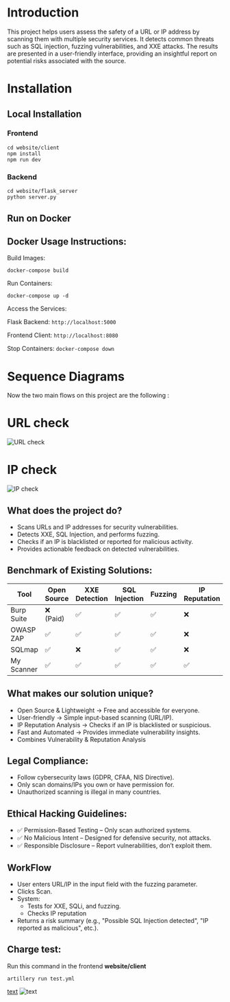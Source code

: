 # Introduction 
This project helps users assess the safety of a URL or IP address by scanning them with multiple security services. 
It detects common threats such as SQL injection, fuzzing vulnerabilities, and XXE attacks. The results are presented in a user-friendly interface, providing an insightful report on potential risks associated with the source.

# Installation

## Local Installation

### Frontend
```cd website/client```  
```npm install```  
```npm run dev```  

### Backend
```cd website/flask_server```  
```python server.py``` 

## Run on Docker

## Docker Usage Instructions:
Build Images:

```docker-compose build```  

Run Containers:

```docker-compose up -d```  

Access the Services:

Flask Backend: ```http://localhost:5000```

Frontend Client: ```http://localhost:8080```

Stop Containers: 
```docker-compose down```

# Sequence Diagrams 
Now the two main flows on this project are the following : 

# URL check
![URL check](https://github.com/JosephEboue/scanWebsite/blob/DevYH/sequenceDiagrams/Sequance%20diagram%201%20.drawio.png)


# IP check
![IP check](https://github.com/JosephEboue/scanWebsite/blob/DevYH/sequenceDiagrams/Sequance%20diagram%202.drawio.png)


## What does the project do?
- Scans URLs and IP addresses for security vulnerabilities.
- Detects XXE, SQL Injection, and performs fuzzing.
- Checks if an IP is blacklisted or reported for malicious activity.
- Provides actionable feedback on detected vulnerabilities.

## Benchmark of Existing Solutions:

| Tool         | Open Source   | XXE Detection | SQL Injection | Fuzzing | IP Reputation | Ease of Use |
|-------------|--------------|---------------|--------------|---------|--------------|------------|
| Burp Suite  | ❌ (Paid)     | ✅            | ✅           | ✅      | ❌           | Medium     |
| OWASP ZAP   | ✅            | ✅            | ✅           | ✅      | ❌           | Medium     |
| SQLmap      | ✅            | ❌            | ✅           | ✅      | ❌           | Hard       |
| My Scanner  | ✅            | ✅            | ✅           | ✅      | ✅           | Easy       |



## What makes our solution unique?
- Open Source & Lightweight → Free and accessible for everyone.
- User-friendly → Simple input-based scanning (URL/IP).
- IP Reputation Analysis → Checks if an IP is blacklisted or suspicious.
- Fast and Automated → Provides immediate vulnerability insights.
- Combines Vulnerability & Reputation Analysis


## Legal Compliance:
- Follow cybersecurity laws (GDPR, CFAA, NIS Directive).
- Only scan domains/IPs you own or have permission for.
- Unauthorized scanning is illegal in many countries.

## Ethical Hacking Guidelines:
- ✅ Permission-Based Testing – Only scan authorized systems.
- ✅ No Malicious Intent – Designed for defensive security, not attacks.
- ✅ Responsible Disclosure – Report vulnerabilities, don’t exploit them.


## WorkFlow
- User enters URL/IP in the input field with the fuzzing parameter.
- Clicks Scan.
- System:
    - Tests for XXE, SQLi, and fuzzing.
	- Checks IP reputation
- Returns a risk summary (e.g., "Possible SQL Injection detected", "IP reported as malicious", etc.).


## Charge test:

Run this command in the frontend **website/client**

```artillery run test.yml```

[text](sequenceDiagrams) ![text](<sequenceDiagrams/charge test.png>)